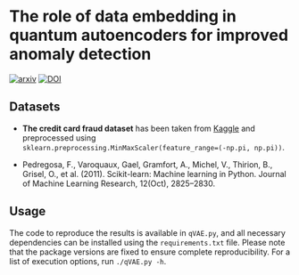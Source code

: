 # The role of data embedding in quantum autoencoders for improved anomaly detection

[![arxiv](https://img.shields.io/static/v1?style=plastic&label=arXiv&message=2409.xxxxx&color=brightgreen)](https://arxiv.org/abs/xxxx.xxxx)
[![DOI](https://zenodo.org/badge/832323127.svg)](https://zenodo.org/badge/latestdoi/832323127)

## Datasets

* **The credit card fraud dataset** has been taken from [Kaggle](https://www.kaggle.com/datasets/mlg-ulb/creditcardfraud) and preprocessed using `sklearn.preprocessing.MinMaxScaler(feature_range=(-np.pi, np.pi))`.

* Pedregosa, F., Varoquaux, Gael, Gramfort, A., Michel, V., Thirion, B., Grisel, O., et al. (2011). Scikit-learn: Machine learning in Python. Journal of Machine Learning Research, 12(Oct), 2825–2830.

## Usage

The code to reproduce the results is available in `qVAE.py`, and all necessary dependencies can be installed using the `requirements.txt` file. Please note that the package versions are fixed to ensure complete reproducibility. For a list of execution options, run `./qVAE.py -h`.
